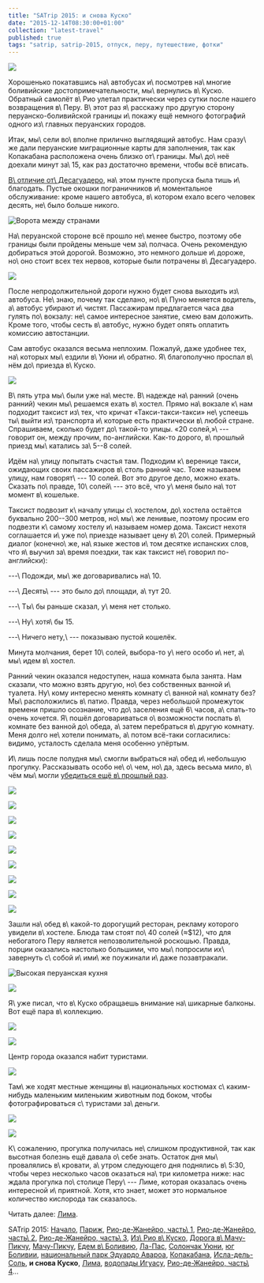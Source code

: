 ```yaml
---
title: "SATrip 2015: и снова Куско"
date: "2015-12-14T08:30:00+01:00"
collection: "latest-travel"
published: true
tags: "satrip, satrip-2015, отпуск, перу, путешествие, фотки"
---
```


![](/images/travel/2015-09-satrip/cusco-3-cover.jpg)

Хорошенько покатавшись на\ автобусах и\ посмотрев на\ многие боливийские достопримечательности, мы\ вернулись в\ Куско.
Обратный самолёт в\ Рио улетал практически через сутки после нашего возвращения в\ Перу. В\ этот раз я\ расскажу про
другую сторону перуанско-боливийской границы и\ покажу ещё немного фотографий одного из\ главных перуанских городов.

<!--more-->

Итак, мы\ сели во\ вполне прилично выглядящий автобус. Нам сразу\ же дали перуанские миграционные карты для заполнения,
так как Копакабана расположена очень близко от\ границы.  Мы\ до\ неё доехали минут за\ 15, как раз достаточно времени,
чтобы всё вписать.

[В\ отличие от\ Десагуадеро][desaguadero], на\ этом пункте пропуска была тишь и\ благодать. Пустые окошки пограничников
и\ моментальное обслуживание: кроме нашего автобуса, в\ котором ехало всего человек десять, не\ было больше никого.

![Ворота между странами](/images/travel/2015-09-satrip/peru-gate.jpg)

На\ перуанской стороне всё прошло не\ менее быстро, поэтому обе границы были пройдены меньше чем за\ полчаса. Очень
рекомендую добираться этой дорогой. Возможно, это немного дольше и\ дороже, но\ оно стоит всех тех нервов, которые были
потрачены в\ Десагуадеро.

![](/images/travel/2015-09-satrip/peru-logo.jpg)

После непродолжительной дороги нужно будет снова выходить из\ автобуса. Не\ знаю, почему так сделано, но\ в\ Пуно
меняется водитель, а\ автобус убирают и\ чистят. Пассажирам предлагается часа два гулять по\ вокзалу: не\ самое
интересное занятие, смею вам доложить. Кроме того, чтобы сесть в\ автобус, нужно будет опять оплатить комиссию
автостанции.

Сам автобус оказался весьма неплохим. Пожалуй, даже удобнее тех, на\ которых мы\ ездили в\ Уюни и\ обратно.
Я\ благополучно проспал в\ нём до\ приезда в\ Куско.

![](/images/travel/2015-09-satrip/puno-bus.jpg)

В\ пять утра мы\ были уже на\ месте. В\ надежде на\ ранний (очень ранний) чекин мы\ решаемся ехать в\ хостел. Прямо
на\ вокзале к\ нам подходит таксист из\ тех, что кричат «Такси-такси-такси» не\ успеешь ты\ выйти из\ транспорта
и\ которые есть практически в\ любой стране. Спрашиваем, сколько будет до\ такой-то улицы. «20 солей,»\ --- говорит он,
между прочим, по-английски. Как-то дорого, в\ прошлый приезд мы\ катались за\ 5--8 солей.

Идём на\ улицу попытать счастья там. Подходим к\ веренице такси, ожидающих своих пассажиров в\ столь ранний час. Тоже
называем улицу, нам говорят\ --- 10 солей. Вот это другое дело, можно ехать. Сказать по\ правде, 10\ солей\ --- это всё,
что у\ меня было на\ тот момент в\ кошельке.

Таксист подвозит к\ началу улицы с\ хостелом, до\ хостела остаётся буквально 200--300 метров, но\ мы\ же ленивые,
поэтому просим его подвезти к\ самому хостелу и\ называем номер дома. Таксист нехотя соглашается и\ уже по\ приезде
называет цену в\ 20\ солей. Примерный диалог (конечно\ же, на\ языке жестов и\ том десятке испанских слов, что я\ выучил
за\ время поездки, так как таксист не\ говорил по-английски):

---\ Подожди, мы\ же договаривались на\ 10.

---\ Десять\ --- это было до\ площади, а\ тут 20.

---\ Ты\ бы раньше сказал, у\ меня нет столько.

---\ Ну\ хотя\ бы 15.

---\ Ничего нету,\ --- показываю пустой кошелёк.

Минута молчания, берет 10\ солей, выбора-то у\ него особо и\ нет, а\ мы\ идем в\ хостел.

Ранний чекин оказался недоступен, наша комната была занята. Нам сказали, что можно взять другую, но\ без собственных
ванной и\ туалета. Ну\ кому интересно менять комнату с\ ванной на\ комнату без? Мы\ расположились в\ патио. Правда,
через небольшой промежуток времени пришло осознание, что до\ заселения ещё 6\ часов, а\ спать-то очень хочется. Я\ пошёл
договариваться о\ возможности поспать в\ комнате без ванной до\ обеда, а\ затем перебраться в\ другую комнату. Меня
долго не\ хотели понимать, а\ потом всё-таки согласились: видимо, усталость сделала меня особенно упёртым.

И\ лишь после полудня мы\ смогли выбраться на\ обед и\ небольшую прогулку. Рассказывать особо не\ о\ чем, но\ да, здесь
весьма мило, в\ чём мы\ могли [убедиться ещё в\ прошлый раз][cusco-1].

![](/images/travel/2015-09-satrip/cusco-3-walking-1.jpg)

![](/images/travel/2015-09-satrip/cusco-3-walking-2.jpg)

![](/images/travel/2015-09-satrip/cusco-3-walking-3.jpg)

![](/images/travel/2015-09-satrip/cusco-3-walking-4.jpg)

![](/images/travel/2015-09-satrip/cusco-3-walking-5.jpg)

![](/images/travel/2015-09-satrip/cusco-3-walking-6.jpg)

![](/images/travel/2015-09-satrip/cusco-3-walking-7.jpg)

![](/images/travel/2015-09-satrip/cusco-3-walking-8.jpg)

![](/images/travel/2015-09-satrip/cusco-3-walking-9.jpg)

Зашли на\ обед в\ какой-то дорогущий ресторан, рекламу которого увидели в\ хостеле. Блюда там стоят по\ 40 солей (≈$12),
что для небогатого Перу является непозволительной роскошью. Правда, порции оказались настолько большими, что
мы\ попросили их\ завернуть с\ собой и\ ими\ же поужинали и\ даже позавтракали.

![Высокая перуанская кухня](/images/travel/2015-09-satrip/cusco-3-food-1.jpg "Высокая перуанская кухня")

![](/images/travel/2015-09-satrip/cusco-3-food-2.jpg)

Я\ уже писал, что в\ Куско обращаешь внимание на\ шикарные балконы. Вот ещё пара в\ коллекцию.

![](/images/travel/2015-09-satrip/cusco-3-balcony-1.jpg)

![](/images/travel/2015-09-satrip/cusco-3-balcony-2.jpg)

Центр города оказался набит туристами.

![](/images/travel/2015-09-satrip/cusco-3-center.jpg)

Там\ же ходят местные женщины в\ национальных костюмах с\ каким-нибудь маленьким миленьким животным под боком, чтобы
фотографироваться с\ туристами за\ деньги.

![](/images/travel/2015-09-satrip/cusco-3-photomakers-1.jpg)

![](/images/travel/2015-09-satrip/cusco-3-photomakers-2.jpg)

К\ сожалению, прогулка получилась не\ слишком продуктивной, так как высотная болезнь ещё давала о\ себе знать. Остаток
дня мы\ провалялись в\ кровати, а\ утром следующего дня поднялись в\ 5:30, чтобы через несколько часов оказаться на\ три
километра ниже: нас ждала прогулка по\ столице Перу\ --- Лиме, которая оказалась очень интересной и\ приятной. Хотя, кто
знает, может это нормальное количество кислорода так сказалось.

Читать далее: [Лима](/post/satrip-2015-lima/).

SATrip 2015:
[Начало](/post/satrip-2015-paris/),
[Париж](/post/satrip-2015-paris/),
[Рио-де-Жанейро, часть\ 1](/post/satrip-2015-rio-1/),
[Рио-де-Жанейро, часть\ 2](/post/satrip-2015-rio-2/),
[Рио-де-Жанейро, часть\ 3](/post/satrip-2015-rio-3/),
[Из\ Рио в\ Куско](/post/satrip-2015-rio-to-cusco/),
[Дорога в\ Мачу-Пикчу](/post/satrip-2015-road-to-machu-picchu/),
[Мачу-Пикчу](/post/satrip-2015-machu-picchu/),
[Едем в\ Боливию](/post/satrip-2015-to-bolivia/),
[Ла-Пас](/post/satrip-2015-la-paz/),
[Солончак Уюни](/post/satrip-2015-uyuni-salt-flats/),
[юг Боливии](/post/satrip-2015-south-of-bolivia/),
[национальный парк Эдуардо Авароа](/post/satrip-2015-bolivia-national-park/),
[Копакабана](/post/satrip-2015-copacabana/),
[Исла-дель-Соль](/post/satrip-2015-isla-del-sol/),
**и снова Куско**,
[Лима](/post/satrip-2015-lima/),
[водопады Игуасу](/post/satrip-2015-iguazu-falls),
[Рио-де-Жанейро, часть\ 4](/post/satrip-2015-rio-4/)...


[cusco-1]: /post/satrip-2015-rio-to-cusco/
[desaguadero]: /post/satrip-2015-to-bolivia/
